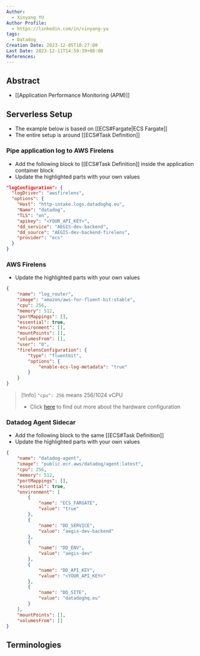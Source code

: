 ```yaml
---
Author:
  - Xinyang YU
Author Profile:
  - https://linkedin.com/in/xinyang-yu
tags:
  - Datadog
Creation Date: 2023-12-05T10:27:00
Last Date: 2023-12-11T14:59:39+08:00
References: 
---
```


## Abstract

- [[Application Performance Monitoring (APM)]]

## Serverless Setup

- The example below is based on [[ECS#Fargate|ECS Fargate]]
- The entire setup is around [[ECS#Task Definition]]

### Pipe application log to AWS Firelens

- Add the following block to [[ECS#Task Definition]] inside the application container block
- Update the highlighted parts with your own values

```json {4, 5, 7-9}
"logConfiguration": {
  "logDriver": "awsfirelens",
  "options": {
    "Host": "http-intake.logs.datadoghq.eu",
    "Name": "datadog",
    "TLS": "on",
    "apikey": "<YOUR_API_KEY>",
    "dd_service": "AEGIS-dev-backend",
    "dd_source": "AEGIS-dev-backend-firelens",
    "provider": "ecs"
  }
}
```

### AWS Firelens

- Update the highlighted parts with your own values

```json {4-5}
{
	"name": "log_router",
	"image": "amazon/aws-for-fluent-bit:stable",
	"cpu": 256,
	"memory": 512,
	"portMappings": [],
	"essential": true,
	"environment": [],
	"mountPoints": [],
	"volumesFrom": [],
	"user": "0",
	"firelensConfiguration": {
		"type": "fluentbit",
		"options": {
			"enable-ecs-log-metadata": "true"
		}
	}
}
```

>[!info] `"cpu": 256` means 256/1024 vCPU
>- Click [here](https://docs.aws.amazon.com/AmazonECS/latest/developerguide/task-cpu-memory-error.html) to find out more about the hardware configuration
### Datadog Agent Sidecar

- Add the following block to the same [[ECS#Task Definition]]
- Update the highlighted parts with your own values

```json {2, 4-5, 15, 19, 23, 27}
{
	"name": "datadog-agent",
	"image": "public.ecr.aws/datadog/agent:latest",
	"cpu": 256,
	"memory": 512,
	"portMappings": [],
	"essential": true,
	"environment": [
		{
			"name": "ECS_FARGATE",
			"value": "true"
		},
		{
			"name": "DD_SERVICE",
			"value": "aegis-dev-backend"
		},
		{
			"name": "DD_ENV",
			"value": "aegis-dev"
		},
		{
			"name": "DD_API_KEY",
			"value": "<YOUR_API_KEY>"
		},
		{
			"name": "DD_SITE",
			"value": "datadoghq.eu"
		}
	],
	"mountPoints": [],
	"volumesFrom": []
}
```

## Terminologies
